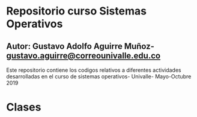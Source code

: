 # Repositorio curso Sistemas Operativos
## Autor: Gustavo Adolfo Aguirre Muñoz- gustavo.aguirre@correounivalle.edu.co

Este repositorio contiene los codigos relativos a diferentes actividades
desarrolladas en el curso de sistemas operativos- Univalle- Mayo-Octubre 2019

# Clases
